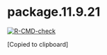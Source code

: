 # package.11.9.21

  <!-- badges: start -->
  [![R-CMD-check](https://github.com/biostat625/package.11.9.21/workflows/R-CMD-check/badge.svg)](https://github.com/biostat625/package.11.9.21/actions)
  <!-- badges: end -->
  [Copied to clipboard]
